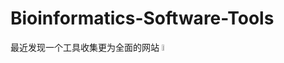 # Bioinformatics-Software-Tools
最近发现一个工具收集更为全面的网站
[<img  src="https://bioinformaticshome.com/assets/images/dr_martti-blue-186x60.png" width="5%" height="5%" />](https://bioinformaticshome.com/tools/tools-main.html)
